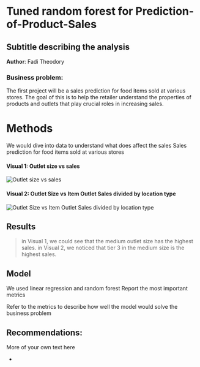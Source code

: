 # Tuned random forest for Prediction-of-Product-Sales
## Subtitle describing the analysis 
**Author**: Fadi Theodory
### Business problem:
The first project will be a sales prediction for food items sold at various stores. The goal of this is to help the retailer understand the properties of products and outlets that play crucial roles in increasing sales.
# Methods
We would dive into data to understand what does affect the sales
Sales prediction for food items sold at various stores
#### Visual 1: Outlet size vs sales
![Outlet size vs sales](https://github.com/user-attachments/assets/f536f3df-37db-4717-a613-540fda76db0f)
#### Visual 2: Outlet Size vs Item Outlet Sales divided by location type

![Outlet Size vs Item Outlet Sales divided by location type](https://github.com/user-attachments/assets/36fd3a37-dc3a-462a-a74e-1c822802538c)



## Results
> in Visual 1, we could see that the medium outlet size has the highest sales.
> in Visual 2, we noticed that tier 3 in the medium size is the highest sales.


## Model

We used linear regression and random forest 
Report the most important metrics

Refer to the metrics to describe how well the model would solve the business problem

## Recommendations:

More of your own text here

- 

